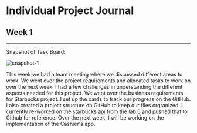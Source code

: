 # Individual Project Journal 


## Week 1 
---

Snapshot of Task Board: 

![snapshot-1](https://link)

This week we had a team meeting where we discussed different areas to work. We went over the project requirements and allocated tasks to work on over the next week. I had a few challenges in understanding the different aspects needed for this project. We went over the business requirements for Starbucks project. I set up the cards to track our progress on the GitHub. I also created a project structure on GitHub to keep our files orgranized. I currently re-worked on the starbucks api from the lab 6 and pushed that to Github for reference. Over the next week, I will be working on the implementation of the Cashier's app.




